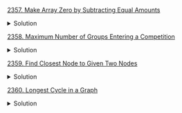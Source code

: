 [2357. Make Array Zero by Subtracting Equal Amounts](https://leetcode.com/contest/weekly-contest-304/problems/make-array-zero-by-subtracting-equal-amounts/)

<details><summary>Solution</summary>

![](https://github.com/archishmanghos/code-images/blob/master/Leetcode/2357.png)

</details>

[2358. Maximum Number of Groups Entering a Competition](https://leetcode.com/contest/weekly-contest-304/problems/maximum-number-of-groups-entering-a-competition/)

<details><summary>Solution</summary>

![](https://github.com/archishmanghos/code-images/blob/master/Leetcode/2358.png)

</details>

[2359. Find Closest Node to Given Two Nodes](https://leetcode.com/contest/weekly-contest-304/problems/find-closest-node-to-given-two-nodes)

<details><summary>Solution</summary>

![](https://github.com/archishmanghos/code-images/blob/master/Leetcode/2359.png)

</details>

[2360. Longest Cycle in a Graph](https://leetcode.com/contest/weekly-contest-304/problems/longest-cycle-in-a-graph/)

<details><summary>Solution</summary>

![](https://github.com/archishmanghos/code-images/blob/master/Leetcode/2360.png)

</details>